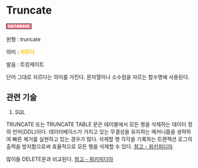 <d-title>

# Truncate

</d-title>

<d-label>

<d-inner>

![Database](../2TAT1C/Label_Database.png)

</d-inner>

</d-label>

<d-origin>

원형 : truncate

</d-origin>

<d-mean>

의미  : <span style="color:#FFBF00; font-weight:bold;">자르다</span>

</d-mean>

<d-pronunciation>

발음 : 트렁케이트

</d-pronunciation>

<d-content>

단어 그대로 자르다는 의미를 가진다. 문자열이나 소수점을 자르는 함수명에 사용된다.

</d-content>

<d-relation>

## 관련 기술

<d-inner>

1. SQL

TRUNCATE 또는 TRUNCATE TABLE 문은 테이블에서 모든 행을 삭제하는 데이터 정의 언어(DDL)이다. 데이터베이스가 가지고 있는 무결성을 유지하는 메커니즘을 생략하여 빠른 제거를 실현하고 있는 경우가 많다. 삭제할 행 각각을 기록하는 트랜잭션 로그의 출력을 방지함으로써 효율적으로 모든 행을 삭제할 수 있다.
[참고 - 위키피디아](https://ko.wikipedia.org/wiki/TRUNCATE_(SQL))

많이들 DELETE문과 비교된다. [참고 - 위키피디아](https://pointnet.tistory.com/334)

</d-inner>

</d-relation>